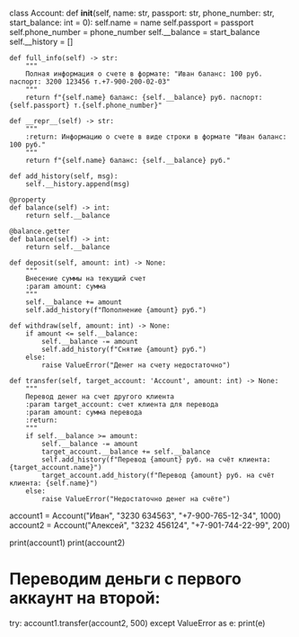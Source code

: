 class Account:
    def __init__(self, name: str, passport: str, phone_number: str, start_balance: int = 0):
        self.name = name
        self.passport = passport
        self.phone_number = phone_number
        self.__balance = start_balance
        self.__history = []

    def full_info(self) -> str:
        """
        Полная информация о счете в формате: "Иван баланс: 100 руб. паспорт: 3200 123456 т.+7-900-200-02-03"
        """
        return f"{self.name} баланс: {self.__balance} руб. паспорт: {self.passport} т.{self.phone_number}"

    def __repr__(self) -> str:
        """
        :return: Информацию о счете в виде строки в формате "Иван баланс: 100 руб."
        """
        return f"{self.name} баланс: {self.__balance} руб."

    def add_history(self, msg):
        self.__history.append(msg)

    @property
    def balance(self) -> int:
        return self.__balance

    @balance.getter
    def balance(self) -> int:
        return self.__balance

    def deposit(self, amount: int) -> None:
        """
        Внесение суммы на текущий счет
        :param amount: сумма
        """
        self.__balance += amount
        self.add_history(f"Пополнение {amount} руб.")

    def withdraw(self, amount: int) -> None:
        if amount <= self.__balance:
            self.__balance -= amount
            self.add_history(f"Снятие {amount} руб.")
        else:
            raise ValueError("Денег на счету недостаточно")

    def transfer(self, target_account: 'Account', amount: int) -> None:
        """
        Перевод денег на счет другого клиента
        :param target_account: счет клиента для перевода
        :param amount: сумма перевода
        :return:
        """
        if self.__balance >= amount:
            self.__balance -= amount
            target_account.__balance += self.__balance
            self.add_history(f"Перевод {amount} руб. на счёт клиента: {target_account.name}")
            target_account.add_history(f"Перевод {amount} руб. на счёт клиента: {self.name}")
        else:
            raise ValueError("Недостаточно денег на счёте")


account1 = Account("Иван", "3230 634563", "+7-900-765-12-34", 1000)
account2 = Account("Алексей", "3232 456124", "+7-901-744-22-99", 200)

print(account1)
print(account2)

# Переводим деньги с первого аккаунт на второй:
try:
    account1.transfer(account2, 500)
except ValueError as e:
    print(e)
